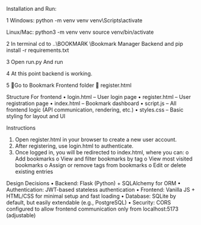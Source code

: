 Installation and Run:

1
Windows: 	python -m venv venv
venv\Scripts\activate

Linux/Mac:	python3 -m venv venv
source venv/bin/activate	

2
	In terminal
		cd to ..\BOOKMARK \Bookmark Manager Backend
	and
		pip install -r requirements.txt

3
	Open run.py
	And run

4
	At this point backend is working.

5
	📁Go to Bookmark Frontend folder  register.html


Structure For frontend
•	login.html – User login page
•	register.html – User registration page
•	index.html – Bookmark dashboard
•	script.js – All frontend logic (API communication, rendering, etc.)
•	styles.css – Basic styling for layout and UI

Instructions
1.	Open register.html in your browser to create a new user account.
2.	After registering, use login.html to authenticate.
3.	Once logged in, you will be redirected to index.html, where you can:
o	Add bookmarks
o	View and filter bookmarks by tag
o	View most visited bookmarks
o	Assign or remove tags from bookmarks
o	Edit or delete existing entries

Design Decisions
•	Backend: Flask (Python) + SQLAlchemy for ORM
•	Authentication: JWT-based stateless authentication
•	Frontend: Vanilla JS + HTML/CSS for minimal setup and fast loading
•	Database: SQLite by default, but easily extendable (e.g., PostgreSQL)
•	Security: CORS configured to allow frontend communication only from localhost:5173 (adjustable)

